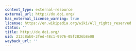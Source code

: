 ```yaml
---
content_type: external-resource
external_url: http://dx.doi.org/
has_external_license_warning: true
license: https://en.wikipedia.org/wiki/All_rights_reserved
status: ''
title: http://dx.doi.org/
uid: 213c8ab0-2fed-48c1-9976-05f2826b8e08
wayback_url: ''
---
```

